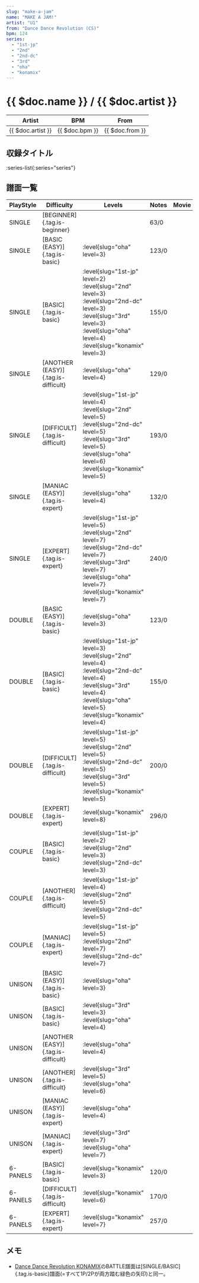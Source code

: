 ```yaml
---
slug: "make-a-jam"
name: "MAKE A JAM!"
artist: "U1"
from: "Dance Dance Revolution (CS)"
bpm: 124
series:
  - "1st-jp"
  - "2nd"
  - "2nd-dc"
  - "3rd"
  - "oha"
  - "konamix"
---
```


# {{ $doc.name }} / {{ $doc.artist }}

|Artist|BPM|From|
|------|---|----|
|{{ $doc.artist }}|{{ $doc.bpm }}|{{ $doc.from }}|

## 収録タイトル

:series-list{:series="series"}

## 譜面一覧

|PlayStyle|Difficulty|Levels|Notes|Movie|
|---------|----------|------|-----|-----|
|SINGLE|[BEGINNER]{.tag.is-beginner}||63/0||
|SINGLE|[BASIC (EASY)]{.tag.is-basic}|:level{slug="oha" level=3}|123/0||
|SINGLE|[BASIC]{.tag.is-basic}|:level{slug="1st-jp" level=2} :level{slug="2nd" level=3} :level{slug="2nd-dc" level=3} :level{slug="3rd" level=3} :level{slug="oha" level=4} :level{slug="konamix" level=3}|155/0||
|SINGLE|[ANOTHER (EASY)]{.tag.is-difficult}|:level{slug="oha" level=4}|129/0||
|SINGLE|[DIFFICULT]{.tag.is-difficult}|:level{slug="1st-jp" level=4} :level{slug="2nd" level=5} :level{slug="2nd-dc" level=5} :level{slug="3rd" level=5} :level{slug="oha" level=6} :level{slug="konamix" level=5}|193/0||
|SINGLE|[MANIAC (EASY)]{.tag.is-expert}|:level{slug="oha" level=4}|132/0||
|SINGLE|[EXPERT]{.tag.is-expert}|:level{slug="1st-jp" level=5} :level{slug="2nd" level=7} :level{slug="2nd-dc" level=7} :level{slug="3rd" level=7} :level{slug="oha" level=7} :level{slug="konamix" level=7}|240/0||
|DOUBLE|[BASIC (EASY)]{.tag.is-basic}|:level{slug="oha" level=3}|123/0||
|DOUBLE|[BASIC]{.tag.is-basic}|:level{slug="1st-jp" level=3} :level{slug="2nd" level=4} :level{slug="2nd-dc" level=4} :level{slug="3rd" level=4} :level{slug="oha" level=5} :level{slug="konamix" level=4}|155/0||
|DOUBLE|[DIFFICULT]{.tag.is-difficult}|:level{slug="1st-jp" level=5} :level{slug="2nd" level=5} :level{slug="2nd-dc" level=5} :level{slug="3rd" level=5} :level{slug="konamix" level=5}|200/0||
|DOUBLE|[EXPERT]{.tag.is-expert}|:level{slug="konamix" level=8}|296/0||
|COUPLE|[BASIC]{.tag.is-basic}|:level{slug="1st-jp" level=2} :level{slug="2nd" level=3} :level{slug="2nd-dc" level=3}|||
|COUPLE|[ANOTHER]{.tag.is-difficult}|:level{slug="1st-jp" level=4} :level{slug="2nd" level=5} :level{slug="2nd-dc" level=5}|||
|COUPLE|[MANIAC]{.tag.is-expert}|:level{slug="1st-jp" level=5} :level{slug="2nd" level=7} :level{slug="2nd-dc" level=7}|||
|UNISON|[BASIC (EASY)]{.tag.is-basic}|:level{slug="oha" level=3}|||
|UNISON|[BASIC]{.tag.is-basic}|:level{slug="3rd" level=3} :level{slug="oha" level=4}|||
|UNISON|[ANOTHER (EASY)]{.tag.is-difficult}|:level{slug="oha" level=4}|||
|UNISON|[ANOTHER]{.tag.is-difficult}|:level{slug="3rd" level=5} :level{slug="oha" level=6}|||
|UNISON|[MANIAC (EASY)]{.tag.is-expert}|:level{slug="oha" level=4}|||
|UNISON|[MANIAC]{.tag.is-expert}|:level{slug="3rd" level=7} :level{slug="oha" level=7}|||
|6-PANELS|[BASIC]{.tag.is-basic}|:level{slug="konamix" level=3}|120/0||
|6-PANELS|[DIFFICULT]{.tag.is-difficult}|:level{slug="konamix" level=6}|170/0||
|6-PANELS|[EXPERT]{.tag.is-expert}|:level{slug="konamix" level=7}|257/0||

## メモ

- [Dance Dance Revolution KONAMIX](/series/konamix)のBATTLE譜面は[SINGLE/BASIC]{.tag.is-basic}譜面(=すべて1P/2Pが両方踏む緑色の矢印)と同一。
